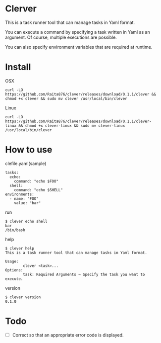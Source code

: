 # Clerver

This is a task runner tool that can manage tasks in Yaml format.

You can execute a command by specifying a task written in Yaml as an argument. Of course, multiple executions are possible.

You can also specify environment variables that are required at runtime.

# Install
OSX
```
curl -LO https://github.com/Raita876/clever/releases/download/0.1.1/clever && chmod +x clever && sudo mv clever /usr/local/bin/clever
```

Linux
```
curl -LO https://github.com/Raita876/clever/releases/download/0.1.1/clever-linux && chmod +x clever-linux && sudo mv clever-linux /usr/local/bin/clever
```

# How to use

clefile.yaml(sample)

```
tasks:
  echo:
    command: "echo $FOO"
  shell:
    command: "echo $SHELL"
environments:
  - name: "FOO"
    value: "bar"
```

run

```
$ clever echo shell
bar
/bin/bash
```

help
```
$ clever help
This is a task runner tool that can manage tasks in Yaml format.

Usage: 
        clever <task>...
Options:
        task: Required Arguments → Specify the task you want to execute.
```

version
```
$ clever version
0.1.0
```

# Todo

- [ ] Correct so that an appropriate error code is displayed.
